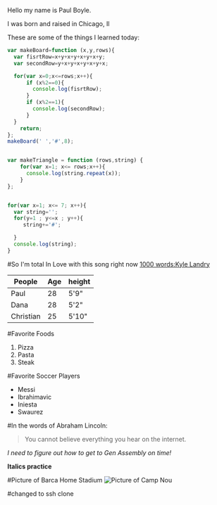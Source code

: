Hello my name is Paul Boyle.

I was born and raised in Chicago, Il

These are some of the things I learned today:


```javascript
var makeBoard=function (x,y,rows){
  var fisrtRow=x+y+x+y+x+y+x+y;
  var secondRow=y+x+y+x+y+x+y+x;

  for(var x=0;x<=rows;x++){
      if (x%2==0){
        console.log(fisrtRow);
      }
      if (x%2==1){
        console.log(secondRow);
      }
  }
    return;
};
makeBoard(' ','#',8);


var makeTriangle = function (rows,string) {
    for(var x=1; x<= rows;x++){
      console.log(string.repeat(x));
    }
};


for(var x=1; x<= 7; x++){
  var string='';
  for(y=1 ; y<=x ; y++){
     string+='#';

  }
  console.log(string);
}

```

#So I'm total In Love with this song right now
[1000 words:Kyle Landry](https://www.youtube.com/watch?v=J4AVo_6OuNI)

People|Age|height
---|---|---|
Paul|28|5'9"
Dana|28|5'2"
Christian|25|5'10"


#Favorite Foods
1. Pizza
2. Pasta
3. Steak

#Favorite Soccer Players
- Messi
- Ibrahimavic
- Iniesta
- Swaurez

#In the words of Abraham Lincoln:

> You cannot believe everything you hear on the internet.

*I need to figure out how to get to Gen Assembly on time!*

**Italics practice**

#Picture of Barca Home Stadium
![Picture of Camp Nou](http://blog.orangemonkeytours.com/wp-content/uploads/2012/03/turisme_de_barcelona2.png)

#changed to ssh clone
